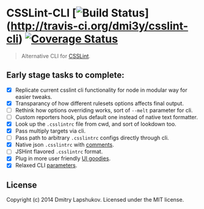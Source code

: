 # CSSLint-CLI [![Build Status](http://img.shields.io/travis/dmi3y/csslint-cli.svg?style=flat&branch=master)] (http://travis-ci.org/dmi3y/csslint-cli) [![Coverage Status](https://img.shields.io/coveralls/dmi3y/csslint-cli.svg?style=flat&branch=master)](https://coveralls.io/r/dmi3y/csslint-cli?branch=master)


> Alternative CLI for [CSSLint](https://github.com/CSSLint/csslint).

## Early stage tasks to complete:

- [x] Replicate current csslint cli functionality for node in modular way for easier tweaks.
- [x] Transparancy of how different rulesets options affects final output.
- [ ] Rethink how options overriding works, sort of `--melt` parameter for cli.
- [ ] Custom reporters hook, plus default one instead of native text formatter.
- [x] Look up the `.csslintrc` file from cwd, and sort of lookdown too.
- [x] Pass multiply targets via cli.
- [ ] Pass path to arbitrary `.csslintrc` configs directly through cli.
- [x] Native json `.csslintrc` with [comments](https://github.com/sindresorhus/strip-json-comments).
- [ ] JSHint flavored `.csslintrc` format.
- [x] Plug in more user friendly [UI goodies](https://github.com/sindresorhus/chalk).
- [x] Relaxed CLI [parameters](https://github.com/substack/minimist).

## License
Copyright (c) 2014 Dmitry Lapshukov. Licensed under the MIT license.
